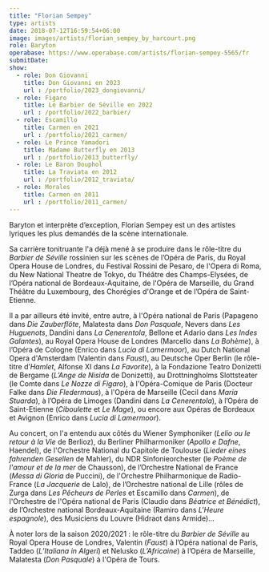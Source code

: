 ```yaml
---
title: "Florian Sempey"
type: artists
date: 2018-07-12T16:59:54+06:00
image: images/artists/florian_sempey_by_harcourt.png
role: Baryton
operabase: https://www.operabase.com/artists/florian-sempey-5565/fr
submitDate: 
show:
  - role: Don Giovanni
    title: Don Giovanni en 2023
    url : /portfolio/2023_dongiovanni/
  - role: Figaro
    title: Le Barbier de Séville en 2022
    url : /portfolio/2022_barbier/
  - role: Escamillo
    title: Carmen en 2021
    url : /portfolio/2021_carmen/
  - role: Le Prince Yamadori
    title: Madame Butterfly en 2013
    url : /portfolio/2013_butterfly/
  - role: Le Baron Douphol
    title: La Traviata en 2012
    url : /portfolio/2012_traviata/
  - role: Morales
    title: Carmen en 2011
    url : /portfolio/2011_carmen/
---
```


Baryton et interprète d’exception, Florian Sempey est un des artistes lyriques les plus demandés de la scène internationale.

Sa carrière tonitruante l'a déjà mené à se produire dans le rôle-titre du *Barbier de Séville* rossinien 
sur les scènes de l’Opéra de Paris, du Royal Opera House de Londres, du Festival Rossini de Pesaro, de l'Opera di Roma, 
du New National Theatre de Tokyo, du Théâtre des Champs-Elysées, de l’Opéra national de Bordeaux-Aquitaine, 
de l'Opéra de Marseille, du Grand Théâtre du Luxembourg, des Chorégies d'Orange et de l’Opéra de Saint-Etienne.

Il a par ailleurs été invité, entre autre, à l'Opéra national de Paris (Papageno dans *Die Zauberflöte*, 
Malatesta dans *Don Pasquale*, Nevers dans *Les Huguenots*, Dandini dans *La Cenerentola*, 
Bellone et Adario dans *Les Indes Galantes*), au Royal Opera House de Londres (Marcello dans *La Bohème*), 
à l’Opéra de Cologne (Enrico dans *Lucia di Lamermoor*), au Dutch National Opera d'Amsterdam (Valentin dans *Faust*), 
au Deutsche Oper Berlin (le rôle-titre d’*Hamlet*, Alfonse XI dans *La Favorite*), à la Fondazione Teatro Donizetti de Bergame 
(*L’Ange de Nisida* de Donizetti), au Drottningholms Slottsteater (le Comte dans *Le Nozze di Figaro*), 
à l'Opéra-Comique de Paris (Docteur Falke dans *Die Fledermaus*), à l'Opéra de Marseille (Cecil dans *Maria Stuarda*), 
à l’Opéra de Limoges (Dandini dans *La Cenerentola*), à l’Opéra de Saint-Etienne (*Ciboulette* et *Le Mage*), 
ou encore aux Opéras de Bordeaux et Avignon (Enrico dans *Lucia di Lamermoor*).

Au concert, on l'a entendu aux côtés du Wiener Symphoniker (*Lelio ou le retour à la Vie* de Berlioz), 
du Berliner Philharmoniker (*Apollo e Dafne*, Haendel), de l'Orchestre National du Capitole de Toulouse 
(*Lieder eines fahrenden Gesellen* de Mahler), du NDR Sinfonieorchester (le *Poème de l'amour et de la mer* de Chausson), 
de l’Orchestre National de France (*Messa di Gloria* de Puccini), de l'Orchestre Philharmonique de Radio-France 
(*La Jacquerie* de Lalo), de l’Orchestre national de Lille (rôles de Zurga dans *Les Pêcheurs de Perles* et Escamillo dans *Carmen*), 
de l'Orchestre de l'Opéra national de Paris (Claudio dans *Béatrice et Bénédict*), de l’Orchestre national Bordeaux-Aquitaine 
(Ramiro dans *L'Heure espagnole*), des Musiciens du Louvre (Hidraot dans Armide)...

À noter lors de la saison 2020/2021 : le rôle-titre du *Barbier de Séville* au Royal Opera House de Londres, 
Valentin (*Faust*) à l’Opéra national de Paris, Taddeo (*L’Italiana in Algeri*) et Nelusko (*L’Africaine*) 
à l’Opéra de Marseille, Malatesta (*Don Pasquale*) à l'Opéra de Tours.

